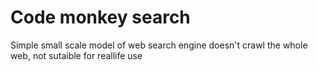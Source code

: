 # Code monkey search
Simple small scale model of web search engine
doesn't crawl the whole web, not sutaible for reallife use